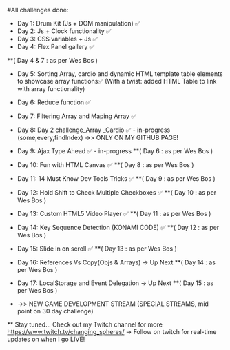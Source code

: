 #All challenges done:

- Day 1: Drum Kit (Js + DOM manipulation) ✅
- Day 2: Js + Clock functionality ✅
- Day 3: CSS variables + Js ✅
- Day 4: Flex Panel gallery ✅ 

**( Day 4 & 7 : as per Wes Bos )
- Day 5: Sorting Array, cardio and dynamic HTML template table elements to showcase array functions✅ 
  (With a twist: added HTML Table to link with array functionality)
- Day 6: Reduce function ✅ 
- Day 7: Filtering Array and Maping Array ✅ 
- Day 8: Day 2 challenge_Array _Cardio ✅ - in-progress
  (some,every,findIndex) ->> ONLY ON MY GITHUB PAGE!

- Day 9: Ajax Type Ahead ✅ - in-progress **( Day 6 : as per Wes Bos )

- Day 10: Fun with HTML Canvas ✅  **( Day 8 : as per Wes Bos )

- Day 11: 14 Must Know Dev Tools Tricks  ✅  **( Day 9 : as per Wes Bos )

- Day 12: Hold Shift to Check Multiple Checkboxes ✅  **( Day 10 : as per Wes Bos )

- Day 13: Custom HTML5 Video Player ✅  **( Day 11 : as per Wes Bos )  

- Day 14: Key Sequence Detection (KONAMI CODE) ✅  **( Day 12 : as per Wes Bos )


- Day 15: Slide in on scroll ✅  **( Day 13 : as per Wes Bos )

- Day 16: References Vs Copy(Objs & Arrays) -> Up Next  **( Day 14 : as per Wes Bos )

- Day 17: LocalStorage and Event Delegation -> Up Next  **( Day 15 : as per Wes Bos )

- ->> NEW GAME DEVELOPMENT STREAM (SPECIAL STREAMS, mid point on 30 day challenge)


** Stay tuned... Check out my Twitch channel for more
https://www.twitch.tv/changing_spheres/ -> Follow on twitch for real-time updates on when I go LIVE!
